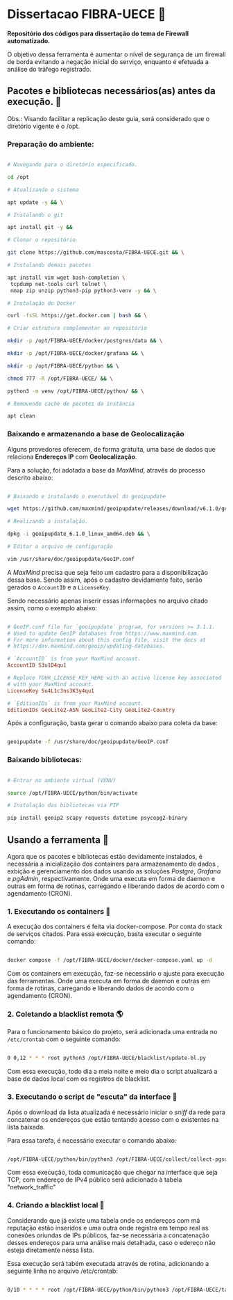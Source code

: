 
# Dissertacao FIBRA-UECE :closed_book:

**Repositório dos códigos para dissertação do tema de Firewall automatizado.**

O objetivo dessa ferramenta é aumentar o nível de segurança de um firewall de borda evitando a negação inicial do serviço, enquanto é efetuada a análise do tráfego registrado.

## Pacotes e bibliotecas necessários(as) antes da execução. :penguin: 

Obs.: Visando facilitar a replicação deste guia, será considerado que o diretório vigente é o /opt.

### Preparação do ambiente:


```bash

# Navegando para o diretório especificado.

cd /opt

# Atualizando o sistema

apt update -y && \

# Instalando o git

apt install git -y &&

# Clonar o repositório

git clone https://github.com/mascosta/FIBRA-UECE.git && \

# Instalando demais pacotes

apt install vim wget bash-completion \
 tcpdump net-tools curl telnet \
 nmap zip unzip python3-pip python3-venv -y && \

# Instalação do Docker

curl -fsSL https://get.docker.com | bash && \

# Criar estrutura complementar ao repositório

mkdir -p /opt/FIBRA-UECE/docker/postgres/data && \

mkdir -p /opt/FIBRA-UECE/docker/grafana && \ 

mkdir -p /opt/FIBRA-UECE/python && \ 

chmod 777 -R /opt/FIBRA-UECE/ && \

python3 -m venv /opt/FIBRA-UECE/python/ && \

# Removendo cache de pacotes da instância

apt clean
```

### Baixando e armazenando a base de Geolocalização

Alguns provedores oferecem, de forma gratuita, uma base de dados que relaciona **Endereços IP** com **Geolocalização**. 

Para a solução, foi adotada a base da *MaxMind*, através do processo descrito abaixo:


```bash

# Baixando e instalando o executável do geoipupdate

wget https://github.com/maxmind/geoipupdate/releases/download/v6.1.0/geoipupdate_6.1.0_linux_amd64.deb && \

# Realizando a instalação.

dpkg -i geoipupdate_6.1.0_linux_amd64.deb && \

# Editar o arquivo de configuração

vim /usr/share/doc/geoipupdate/GeoIP.conf
```

A *MaxMind* precisa que seja feito um cadastro para a disponibilização dessa base. Sendo assim, após o cadastro devidamente feito, serão gerados o ```AccountID``` e a ```LicenseKey```.

Sendo necessário apenas inserir essas informações no arquivo citado assim, como o exemplo abaixo:

```conf

# GeoIP.conf file for `geoipupdate` program, for versions >= 3.1.1.
# Used to update GeoIP databases from https://www.maxmind.com.
# For more information about this config file, visit the docs at
# https://dev.maxmind.com/geoip/updating-databases.

# `AccountID` is from your MaxMind account.
AccountID S3u1D4qu1

# Replace YOUR_LICENSE_KEY_HERE with an active license key associated
# with your MaxMind account.
LicenseKey Su4L1c3ns3K3y4qu1

# `EditionIDs` is from your MaxMind account.
EditionIDs GeoLite2-ASN GeoLite2-City GeoLite2-Country
```

Após a configuração, basta gerar o comando abaixo para coleta da base:

```bash

geoipupdate -f /usr/share/doc/geoipupdate/GeoIP.conf
```

### Baixando bibliotecas:


```bash

# Entrar no ambiente virtual (VENV)

source /opt/FIBRA-UECE/python/bin/activate

# Instalação das bibliotecas via PIP

pip install geoip2 scapy requests datetime psycopg2-binary
```

## Usando a ferramenta :snake:

Agora que os pacotes e bibliotecas estão devidamente instalados, é necessária a inicialização dos containers para armazenamento de dados , exbição e gerenciamento dos dados usando as soluções *Postgre*, *Grafana* e *pgAdmin*, respectivamente. Onde uma executa em forma de daemon e outras em forma de rotinas, carregando e liberando dados de acordo com o agendamento (CRON).


### 1. Executando os containers  :whale:

A execução dos containers é feita via docker-compose. Por conta do stack de serviços citados. Para essa execução, basta executar o seguinte comando:

```bash

docker compose -f /opt/FIBRA-UECE/docker/docker-compose.yaml up -d
```

Com os containers em execução, faz-se necessário o ajuste para execução das ferramentas. Onde uma executa em forma de daemon e outras em forma de rotinas, carregando e liberando dados de acordo com o agendamento (CRON). 

### 2. Coletando a blacklist remota  :earth_americas:

Para o funcionamento básico do projeto, será adicionada uma entrada no ```/etc/crontab``` com o seguinte comando:

```bash

0 0,12 * * * root python3 /opt/FIBRA-UECE/blacklist/update-bl.py
```

Com essa execução, todo dia a meia noite e meio dia o script atualizará a base de dados local com os registros de blacklist.


### 3. Executando o script de "escuta" da interface :mag_right:

Após o download da lista atualizada é necessário iniciar o *sniff* da rede para concatenar os endereços que estão tentando acesso com o existentes na lista baixada.

Para essa tarefa, é necessário executar o comando abaixo:

```bash

/opt/FIBRA-UECE/python/bin/python3 /opt/FIBRA-UECE/collect/collect-pgsql-ipv4-tcp-syn.py > /dev/null &
```

Com essa execução, toda comunicação que chegar na interface que seja TCP, com endereço de IPv4 público será adicionado à tabela "network_traffic"

### 4. Criando a blacklist local :bookmark_tabs:

Considerando que já existe uma tabela onde os endereços com má reputação estão inseridos e uma outra onde registra em tempo real as conexões oriundas de IPs públicos, faz-se necessária a concatenação desses endereços para uma análise mais detalhada, caso o edereço não esteja diretamente nessa lista.

Essa execução será tabém executada através de rotina, adicionando a seguinte linha no arquivo /etc/crontab:

```bash

0/10 * * * * root /opt/FIBRA-UECE/python/bin/python3 /opt/FIBRA-UECE/tarpit/tarpit-in3.py > /dev/null &
```